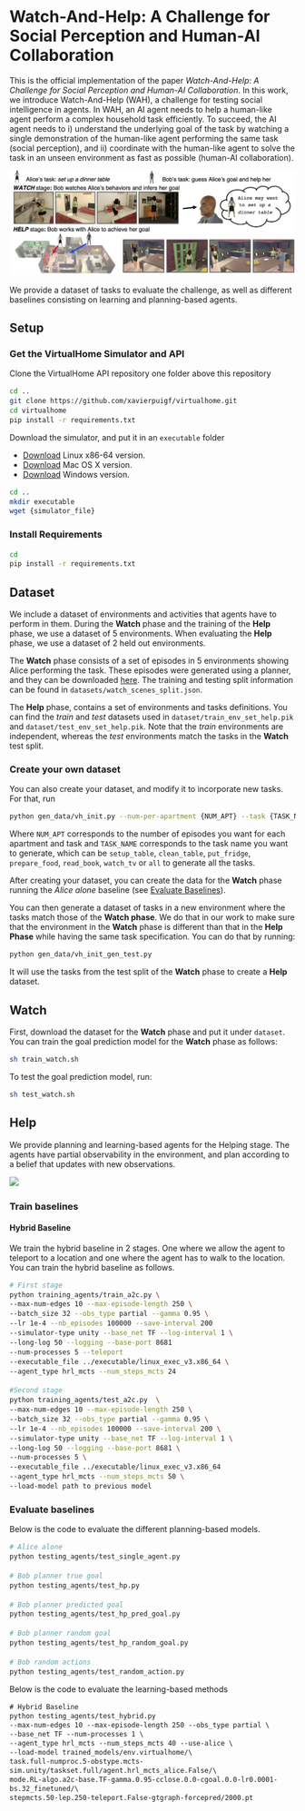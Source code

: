 # Watch-And-Help: A Challenge for Social Perception and Human-AI Collaboration




This is the official implementation of the paper *Watch-And-Help: A Challenge for Social Perception and Human-AI Collaboration*. In this work, we introduce Watch-And-Help (WAH), a challenge for testing social intelligence in agents. In WAH, an AI agent needs to help a human-like agent perform a complex household task efficiently. To succeed, the AI agent needs to i) understand the underlying goal of the task by watching a single demonstration of the human-like agent performing the same task (social perception), and ii) coordinate with the human-like agent to solve the task in an unseen environment as fast as possible (human-AI collaboration).

![](assets/cover_fig_final.png)

We provide a dataset of tasks to evaluate the challenge, as well as different baselines consisting on learning and planning-based agents.

## Setup
### Get the VirtualHome Simulator and API
Clone the VirtualHome API repository one folder above this repository

```bash
cd ..
git clone https://github.com/xavierpuigf/virtualhome.git
cd virtualhome
pip install -r requirements.txt
```

Download the simulator, and put it in an `executable` folder


- [Download](http://virtual-home.org/release/simulator/linux_sim.zip) Linux x86-64 version.
- [Download](http://virtual-home.org/release/simulator/mac_sim.zip) Mac OS X version.
- [Download](http://virtual-home.org/release/simulator/windows_sim.zip) Windows version.

```bash
cd ..
mkdir executable
wget {simulator_file}
```

### Install Requirements
```bash
cd 
pip install -r requirements.txt
```



## Dataset
We include a dataset of environments and activities that agents have to perform in them. During the **Watch** phase and the training of the **Help** phase, we use a dataset of 5 environments. When evaluating the **Help** phase, we use a dataset of 2 held out environments.

The **Watch** phase consists of a set of episodes in 5 environments showing Alice performing the task. These episodes were generated using a planner, and they can be downloaded [here](http://wednesday.csail.mit.edu/frames/data_acquisition/SyntheticStories/MultiAgent/challenge/release_final/data/watch_data.zip). The training and testing split information can be found in `datasets/watch_scenes_split.json`. 

The **Help** phase, contains a set of environments and tasks definitions. You can find the *train* and *test* datasets used in `dataset/train_env_set_help.pik` and `dataset/test_env_set_help.pik`. Note that the *train* environments are independent, whereas the *test* environments match the tasks in the **Watch** test split.


### Create your own dataset 
You can also create your dataset, and modify it to incorporate new tasks. For that, run

```bash
python gen_data/vh_init.py --num-per-apartment {NUM_APT} --task {TASK_NAME}
```
Where `NUM_APT` corresponds to the number of episodes you want for each apartment and task and `TASK_NAME` corresponds to the task name you want to generate, which can be `setup_table`, `clean_table`, `put_fridge`, `prepare_food`, `read_book`, `watch_tv` or `all` to generate all the tasks.

After creating your dataset, you can create the data for the **Watch** phase running the *Alice alone* baseline (see [Evaluate Baselines](#evaluate-baselines)).

You can then generate a dataset of tasks in a new environment where the tasks match those of the **Watch phase**. We do that in our work to make sure that the environment in the **Watch** phase is different than that in the **Help Phase** while having the same task specification. You can do that by running:

```bash
python gen_data/vh_init_gen_test.py
```

It will use the tasks from the test split of the **Watch** phase to create a **Help** dataset.



## Watch
First, download the dataset for the **Watch** phase and put it under `dataset`. 
You can train the goal prediction model for the **Watch** phase as follows:

```bash
sh train_watch.sh
```

To test the goal prediction model, run:

```bash
sh test_watch.sh
```

## Help
We provide planning and learning-based agents for the Helping stage. The agents have partial observability in the environment, and plan according to a belief that updates with new observations.

![](assets/collab_fig.gif)

### Train baselines

#### Hybrid Baseline
We train the hybrid baseline in 2 stages. One where we allow the agent to teleport to a location and one where the agent has to walk to the location. You can train the hybrid baseline as follows.

``` bash
# First stage
python training_agents/train_a2c.py \
--max-num-edges 10 --max-episode-length 250 \
--batch_size 32 --obs_type partial --gamma 0.95 \
--lr 1e-4 --nb_episodes 100000 --save-interval 200
--simulator-type unity --base_net TF --log-interval 1 \
--long-log 50 --logging --base-port 8681 
--num-processes 5 --teleport 
--executable_file ../executable/linux_exec_v3.x86_64 \
--agent_type hrl_mcts --num_steps_mcts 24

#Second stage
python training_agents/test_a2c.py  \
--max-num-edges 10 --max-episode-length 250 \
--batch_size 32 --obs_type partial --gamma 0.95 \
--lr 1e-4 --nb_episodes 100000 --save-interval 200 \
--simulator-type unity --base_net TF --log-interval 1 \
--long-log 50 --logging --base-port 8681 \
--num-processes 5 \
--executable_file ../executable/linux_exec_v3.x86_64 
--agent_type hrl_mcts --num_steps_mcts 50 \
--load-model path to previous model

```
### Evaluate baselines
Below is the code to evaluate the different planning-based models.

```bash
# Alice alone
python testing_agents/test_single_agent.py

# Bob planner true goal
python testing_agents/test_hp.py

# Bob planner predicted goal
python testing_agents/test_hp_pred_goal.py

# Bob planner random goal
python testing_agents/test_hp_random_goal.py

# Bob random actions
python testing_agents/test_random_action.py
```

Below is the code to evaluate the learning-based methods

```
# Hybrid Baseline
python testing_agents/test_hybrid.py
--max-num-edges 10 --max-episode-length 250 --obs_type partial \
--base_net TF --num-processes 1 \
--agent_type hrl_mcts --num_steps_mcts 40 --use-alice \
--load-model trained_models/env.virtualhome/\
task.full-numproc.5-obstype.mcts-sim.unity/taskset.full/agent.hrl_mcts_alice.False/\
mode.RL-algo.a2c-base.TF-gamma.0.95-cclose.0.0-cgoal.0.0-lr0.0001-bs.32_finetuned/\
stepmcts.50-lep.250-teleport.False-gtgraph-forcepred/2000.pt

```

